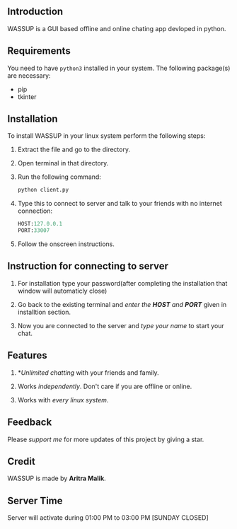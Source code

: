 ## Introduction
WASSUP is a GUI based offline and online chating app devloped in python.

## Requirements

You need to have `python3` installed in your system. The following package(s) are necessary:

- pip
- tkinter

## Installation

To install WASSUP in your linux system perform the following steps:

1. Extract the file and go to the directory.

2. Open terminal in that directory.

3. Run the following command:

   ```python
   python client.py
   ```

4. Type this to connect to server and talk to your friends with no internet connection:
    
    ```python
    HOST:127.0.0.1
    PORT:33007
   

5. Follow the onscreen instructions.

## Instruction for connecting to server

1. For installation type your password(after completing the installation that window will automaticly close)

2. Go back to the existing terminal and *enter the **HOST** and **PORT*** given in installtion section.

3. Now you are connected to the server and *type your name* to start your chat.

## Features

1. **Unlimited chatting* with your friends and family.

2. Works *independently*. Don't care if you are offline or online.

3. Works with *every linux system*.

## Feedback

Please *support me* for more updates of this project by giving a star. 

## Credit

WASSUP is made by **Aritra Malik**.

## Server Time

Server will activate during 01:00 PM to 03:00 PM [SUNDAY CLOSED]

